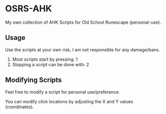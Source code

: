 # OSRS-AHK
My own collection of AHK Scripts for Old School Runescape (personal-use).

## Usage
Use the scripts at your own risk, I am not responsible for any damage/bans.

1. Most scripts start by pressing: 1
2. Stopping a script can be done with: 2

## Modifying Scripts
Feel free to modify a script for personal use/preference. 

You can modify click locations by adjusting the X and Y values (coordinates).
